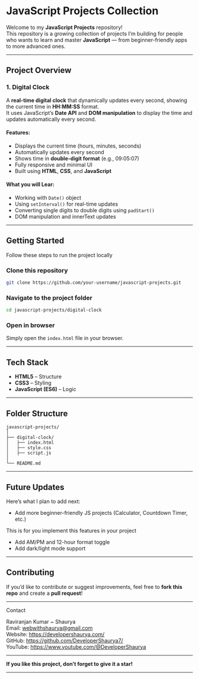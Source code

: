 
# JavaScript Projects Collection

Welcome to my **JavaScript Projects** repository!  
This repository is a growing collection of projects I’m building for people who wants to learn and master **JavaScript** — from beginner-friendly apps to more advanced ones.

---

## Project Overview

### 1. Digital Clock
A **real-time digital clock** that dynamically updates every second, showing the current time in **HH:MM:SS** format.  
It uses JavaScript’s **Date API** and **DOM manipulation** to display the time and updates automatically every second.

#### Features:
- Displays the current time (hours, minutes, seconds)
- Automatically updates every second
- Shows time in **double-digit format** (e.g., 09:05:07)
- Fully responsive and minimal UI
- Built using **HTML**, **CSS**, and **JavaScript**

#### What you will Lear:
- Working with `Date()` object
- Using `setInterval()` for real-time updates
- Converting single digits to double digits using `padStart()`
- DOM manipulation and innerText updates

---

## Getting Started

Follow these steps to run the project locally 

### Clone this repository
```bash
git clone https://github.com/your-username/javascript-projects.git
````

### Navigate to the project folder

```bash
cd javascript-projects/digital-clock
```

### Open in browser

Simply open the `index.html` file in your browser.

---

## Tech Stack

* **HTML5** – Structure
* **CSS3** – Styling
* **JavaScript (ES6)** – Logic

---

## Folder Structure

```
javascript-projects/
│
├── digital-clock/
│   ├── index.html
│   ├── style.css
│   ├── script.js
│
└── README.md
```

---

## Future Updates

Here’s what I plan to add next:

* Add more beginner-friendly JS projects (Calculator, Countdown Timer, etc.)

This is for you implement this features in your project

* Add AM/PM and 12-hour format toggle
* Add dark/light mode support

---

## Contributing

If you’d like to contribute or suggest improvements, feel free to **fork this repo** and create a **pull request**!

---

Contact

Raviranjan Kumar ~ Shaurya <br>
Email:   webwithshaurya@gmail.com <br>
Website: https://developershaurya.com/ <br>
GitHub:  https://github.com/DeveloperShaurya7/ <br>
YouTube: https://www.youtube.com/@DeveloperShaurya <br>

---

**If you like this project, don’t forget to give it a star!**

---
